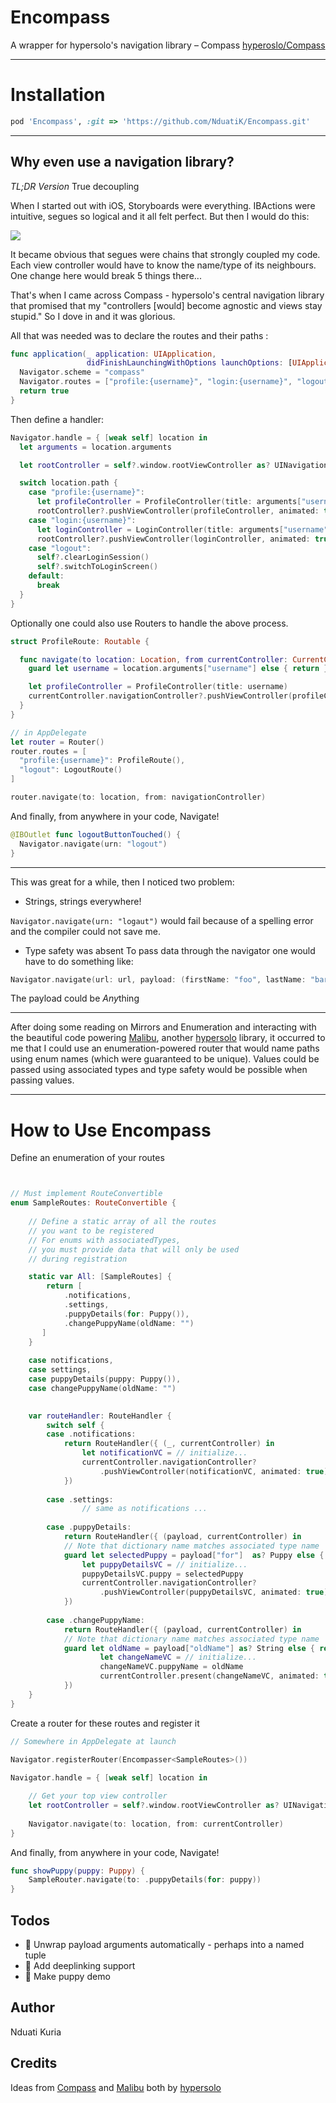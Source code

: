 # Encompass
A wrapper for hypersolo's navigation library – Compass [hyperoslo/Compass](https://github.com/hyperoslo/Compass)



---
# Installation
```ruby
pod 'Encompass', :git => 'https://github.com/NduatiK/Encompass.git'
```
---

## Why even use a navigation library?

_*TL;DR Version*_
True decoupling


When I started out with iOS, Storyboards were everything. IBActions were intuitive, segues so logical and it all felt perfect. But then I would do this:

![](https://raw.githubusercontent.com/nduatik/Encompass/master/Storyboards.png)


It became obvious that segues were chains that strongly coupled my code. Each view controller would have to know the name/type of its neighbours. One change here would break 5 things there...

That's when I came across Compass - hypersolo's central navigation library that promised that my "controllers [would] become agnostic and views stay stupid." So I dove in and it was glorious. 

All that was needed was to declare the routes and their paths	:

```swift
func application(_ application: UIApplication,
                 didFinishLaunchingWithOptions launchOptions: [UIApplicationLaunchOptionsKey: Any]?) -> Bool {
  Navigator.scheme = "compass"
  Navigator.routes = ["profile:{username}", "login:{username}", "logout"]
  return true
}
```
Then define a handler: 


```swift
Navigator.handle = { [weak self] location in
  let arguments = location.arguments

  let rootController = self?.window.rootViewController as? UINavigationController

  switch location.path {
    case "profile:{username}":
      let profileController = ProfileController(title: arguments["username"])
      rootController?.pushViewController(profileController, animated: true)
    case "login:{username}":
      let loginController = LoginController(title: arguments["username"])
      rootController?.pushViewController(loginController, animated: true)
    case "logout":
      self?.clearLoginSession()
      self?.switchToLoginScreen()
    default: 
      break
  }
}
```
Optionally one could also use Routers to handle the above process.

```swift
struct ProfileRoute: Routable {

  func navigate(to location: Location, from currentController: CurrentController) throws {
    guard let username = location.arguments["username"] else { return }

    let profileController = ProfileController(title: username)
    currentController.navigationController?.pushViewController(profileController, animated: true)
  }
}

// in AppDelegate
let router = Router()
router.routes = [
  "profile:{username}": ProfileRoute(),
  "logout": LogoutRoute()
]

router.navigate(to: location, from: navigationController)


```

And finally, from anywhere in your code, Navigate!

```swift
@IBOutlet func logoutButtonTouched() {
  Navigator.navigate(urn: "logout")
}
```

---

This was great for a while, then I noticed two problem:

- Strings, strings everywhere!

`Navigator.navigate(urn: "logaut")` would fail because of a spelling error and the compiler could not save me. 

- Type safety was absent
To pass data through the navigator one would have to do something like:

```swift
Navigator.navigate(url: url, payload: (firstName: "foo", lastName: "bar"))
```

The payload could be *Any*thing

---

After doing some reading on Mirrors and Enumeration and interacting with the beautiful code powering [Malibu](https://github.com/hyperoslo/Malibu), another [hypersolo](https://github.com/hyperoslo) library, it occurred to me that I could use an enumeration-powered router that would name paths using enum names (which were guaranteed to be unique). Values could be passed using associated types and type safety would be possible when passing values.

---

# How to Use Encompass

Define an enumeration of your routes

```swift


// Must implement RouteConvertible
enum SampleRoutes: RouteConvertible {
    
	// Define a static array of all the routes 
	// you want to be registered
	// For enums with associatedTypes, 
	// you must provide data that will only be used
	// during registration

    static var All: [SampleRoutes] {
        return [
            .notifications,
            .settings,
            .puppyDetails(for: Puppy()),
            .changePuppyName(oldName: "")
       ]
    }
 
	case notifications,
	case settings,
	case puppyDetails(puppy: Puppy()),
	case changePuppyName(oldName: "")

 
    var routeHandler: RouteHandler {
        switch self {
        case .notifications:
            return RouteHandler({ (_, currentController) in
                let notificationVC = // initialize...
				currentController.navigationController?
					.pushViewController(notificationVC, animated: true)
            })
            
        case .settings:
				// same as notifications ...
				
		case .puppyDetails:
            return RouteHandler({ (payload, currentController) in
            // Note that dictionary name matches associated type name
            guard let selectedPuppy = payload["for"]  as? Puppy else { return }
                let puppyDetailsVC = // initialize...
                puppyDetailsVC.puppy = selectedPuppy
				currentController.navigationController?
					.pushViewController(puppyDetailsVC, animated: true)
            })
            
		case .changePuppyName:
            return RouteHandler({ (payload, currentController) in
            // Note that dictionary name matches associated type name
            guard let oldName = payload["oldName"] as? String else { return }
					let changeNameVC = // initialize...
					changeNameVC.puppyName = oldName
					currentController.present(changeNameVC, animated: true)
            })
	}
}


```

Create a router for these routes and register it

```swift
// Somewhere in AppDelegate at launch

Navigator.registerRouter(Encompasser<SampleRoutes>())
            
Navigator.handle = { [weak self] location in

	// Get your top view controller
	let rootController = self?.window.rootViewController as? UINavigationController
  
	Navigator.navigate(to: location, from: currentController)
}
```


And finally, from anywhere in your code, Navigate!

```swift
func showPuppy(puppy: Puppy) {
	SampleRouter.navigate(to: .puppyDetails(for: puppy))
}
```

Todos
---
- 🔲 Unwrap payload arguments automatically - perhaps into a named tuple
- 🔲 Add deeplinking support
- 🔲 Make puppy demo


Author
---

Nduati Kuria

Credits
---

Ideas from [Compass](https://github.com/hyperoslo/Compass) and [Malibu](https://github.com/hyperoslo/Malibu) both by [hypersolo](https://github.com/hyperoslo)


